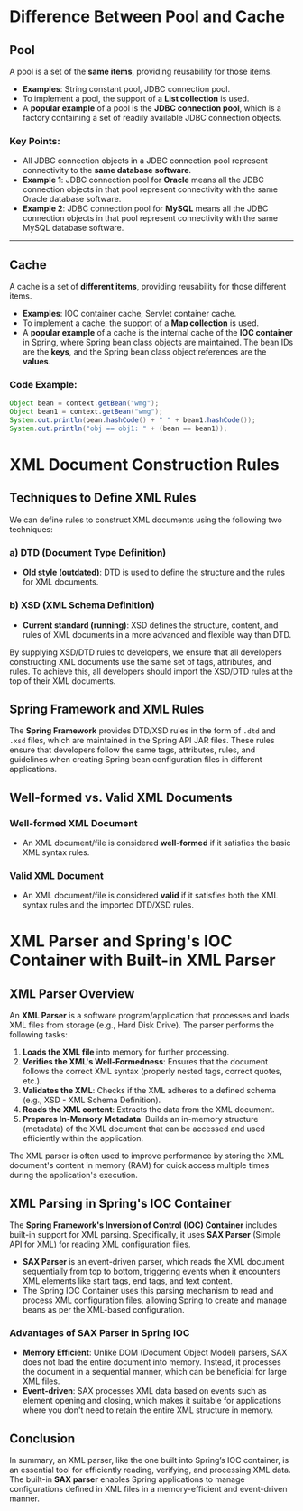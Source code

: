 # Difference Between Pool and Cache

## Pool
A pool is a set of the **same items**, providing reusability for those items.

- **Examples**: String constant pool, JDBC connection pool.
- To implement a pool, the support of a **List collection** is used.
- A **popular example** of a pool is the **JDBC connection pool**, which is a factory containing a set of readily available JDBC connection objects.

### Key Points:
- All JDBC connection objects in a JDBC connection pool represent connectivity to the **same database software**.
- **Example 1**: JDBC connection pool for **Oracle** means all the JDBC connection objects in that pool represent connectivity with the same Oracle database software.
- **Example 2**: JDBC connection pool for **MySQL** means all the JDBC connection objects in that pool represent connectivity with the same MySQL database software.

---

## Cache
A cache is a set of **different items**, providing reusability for those different items.

- **Examples**: IOC container cache, Servlet container cache.
- To implement a cache, the support of a **Map collection** is used.
- A **popular example** of a cache is the internal cache of the **IOC container** in Spring, where Spring bean class objects are maintained. The bean IDs are the **keys**, and the Spring bean class object references are the **values**.

### Code Example:
```java
Object bean = context.getBean("wmg");
Object bean1 = context.getBean("wmg");
System.out.println(bean.hashCode() + " " + bean1.hashCode());
System.out.println("obj == obj1: " + (bean == bean1));
```
# XML Document Construction Rules

## Techniques to Define XML Rules

We can define rules to construct XML documents using the following two techniques:

### a) DTD (Document Type Definition)
- **Old style (outdated)**: DTD is used to define the structure and the rules for XML documents.
  
### b) XSD (XML Schema Definition)
- **Current standard (running)**: XSD defines the structure, content, and rules of XML documents in a more advanced and flexible way than DTD.

By supplying XSD/DTD rules to developers, we ensure that all developers constructing XML documents use the same set of tags, attributes, and rules. To achieve this, all developers should import the XSD/DTD rules at the top of their XML documents.

## Spring Framework and XML Rules

The **Spring Framework** provides DTD/XSD rules in the form of `.dtd` and `.xsd` files, which are maintained in the Spring API JAR files. These rules ensure that developers follow the same tags, attributes, rules, and guidelines when creating Spring bean configuration files in different applications.

## Well-formed vs. Valid XML Documents

### Well-formed XML Document
- An XML document/file is considered **well-formed** if it satisfies the basic XML syntax rules.

### Valid XML Document
- An XML document/file is considered **valid** if it satisfies both the XML syntax rules and the imported DTD/XSD rules.

# XML Parser and Spring's IOC Container with Built-in XML Parser

## XML Parser Overview

An **XML Parser** is a software program/application that processes and loads XML files from storage (e.g., Hard Disk Drive). The parser performs the following tasks:

1. **Loads the XML file** into memory for further processing.
2. **Verifies the XML's Well-Formedness**: Ensures that the document follows the correct XML syntax (properly nested tags, correct quotes, etc.).
3. **Validates the XML**: Checks if the XML adheres to a defined schema (e.g., XSD - XML Schema Definition).
4. **Reads the XML content**: Extracts the data from the XML document.
5. **Prepares In-Memory Metadata**: Builds an in-memory structure (metadata) of the XML document that can be accessed and used efficiently within the application.

The XML parser is often used to improve performance by storing the XML document's content in memory (RAM) for quick access multiple times during the application's execution.

## XML Parsing in Spring's IOC Container

The **Spring Framework's Inversion of Control (IOC) Container** includes built-in support for XML parsing. Specifically, it uses **SAX Parser** (Simple API for XML) for reading XML configuration files.

- **SAX Parser** is an event-driven parser, which reads the XML document sequentially from top to bottom, triggering events when it encounters XML elements like start tags, end tags, and text content.
- The Spring IOC Container uses this parsing mechanism to read and process XML configuration files, allowing Spring to create and manage beans as per the XML-based configuration.

### Advantages of SAX Parser in Spring IOC

- **Memory Efficient**: Unlike DOM (Document Object Model) parsers, SAX does not load the entire document into memory. Instead, it processes the document in a sequential manner, which can be beneficial for large XML files.
- **Event-driven**: SAX processes XML data based on events such as element opening and closing, which makes it suitable for applications where you don't need to retain the entire XML structure in memory.

## Conclusion

In summary, an XML parser, like the one built into Spring’s IOC container, is an essential tool for efficiently reading, verifying, and processing XML data. The built-in **SAX parser** enables Spring applications to manage configurations defined in XML files in a memory-efficient and event-driven manner.
